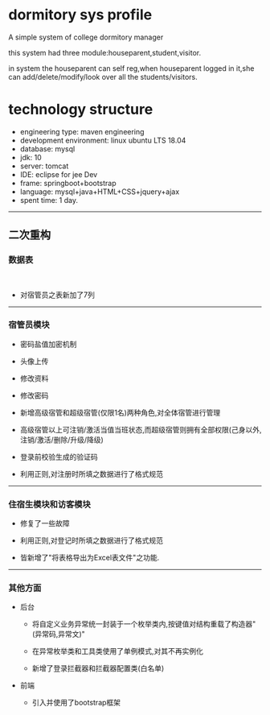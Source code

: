# dormitory sys profile
A simple system of college dormitory manager

this system had three module:houseparent,student,visitor.

in system the houseparent can self reg,when houseparent logged in it,she can add/delete/modify/look over all the students/visitors.


# technology structure
- engineering type: maven engineering
- development environment: linux ubuntu LTS 18.04
- database: mysql
- jdk: 10
- server: tomcat
- IDE: eclipse for jee Dev
- frame: springboot+bootstrap
- language: mysql+java+HTML+CSS+jquery+ajax
- spent time: 1 day.

-----------------------------------------------------------------------------------------------------------

## 二次重构

### 数据表

<br>

* 对宿管员之表新加了7列

------------------------------------------------------


### 宿管员模块

* 密码盐值加密机制

* 头像上传

* 修改资料

* 修改密码

* 新增高级宿管和超级宿管(仅限1名)两种角色,对全体宿管进行管理

* 高级宿管以上可注销/激活当值当班状态,而超级宿管则拥有全部权限(己身以外,注销/激活/删除/升级/降级)

* 登录前校验生成的验证码

* 利用正则,对注册时所填之数据进行了格式规范
------------------------------------------------------


### 住宿生模块和访客模块

* 修复了一些故障

* 利用正则,对登记时所填之数据进行了格式规范

* 皆新增了"将表格导出为Excel表文件"之功能.
------------------------------------------------------
### 其他方面

+ 后台

	* 将自定义业务异常统一封装于一个枚举类内,按键值对结构重载了构造器"(异常码,异常文)"

	* 在异常枚举类和工具类使用了单例模式,对其不再实例化
	
	* 新增了登录拦截器和拦截器配置类(白名单)
	
+ 前端
	
	* 引入并使用了bootstrap框架
